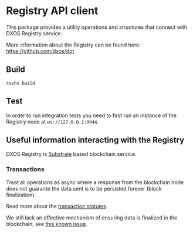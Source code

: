 # Registry API client

This package provides a utility operations and structures that connect with
DXOS Registry service.

More information about the Registry can be found here: https://github.com/dxos/dot

## Build

`rushx build`

## Test

In order to run integration tests you need to first run an instance of the Registry
node at `ws://127.0.0.1:9944`.

## Useful information interacting with the Registry

DXOS Registry is [Substrate](https://substrate.dev/) based blockchain service.

### Transactions

Treat all operations as async where a response from the blockchain node does not
guarante the data sent is to be persisted forever (block finalization).

Read more about the [transaction statutes](https://substrate.dev/rustdocs/latest/sp_transaction_pool/enum.TransactionStatus.html).

We still lack an effective mechanism of ensuring data is finalized in the blockchain, see [this known issue](https://github.com/dxos/dot/issues/167).